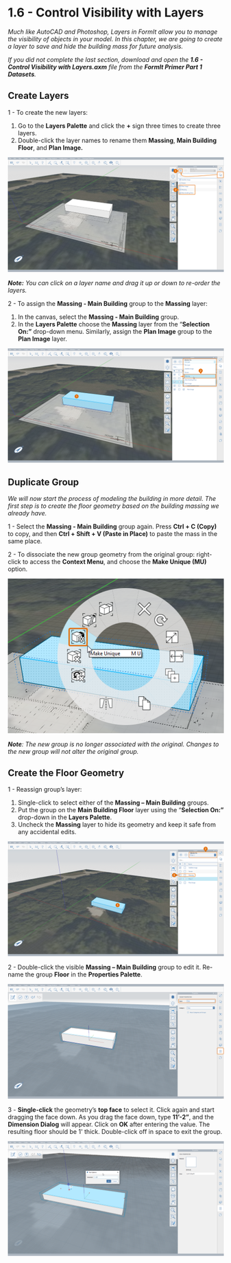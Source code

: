 # 1.6 - Control Visibility with Layers

_Much like AutoCAD and Photoshop, Layers in FormIt allow you to manage the visibility of objects in your model. In this chapter, we are going to create a layer to save and hide the building mass for future analysis._

_If you did not complete the last section, download and open the_ _**1.6 - Control Visibility with Layers.axm**_ _file from the_ _**FormIt Primer Part 1 Datasets**._

## **Create Layers**

1 - To create the new layers:

1. Go to the **Layers Palette** and click the **+** sign three times to create three layers.
2. Double-click the layer names to rename them **Massing**, **Main Building Floor**, and **Plan Image.**

![](<../../.gitbook/assets/0 (20).png>)

_**Note:**_ _You can click on a layer name and drag it up or down to re-order the layers._

2 - To assign the **Massing - Main Building** group to the **Massing** layer:

1. In the canvas, select the **Massing - Main Building** group.
2. In the **Layers Palette** choose the **Massing** layer from the “**Selection On:”** drop-down menu. Similarly, assign the **Plan Image** group to the **Plan Image** layer.

![](<../../.gitbook/assets/1 (13) (1).png>)

## **Duplicate Group**

_We will now start the process of modeling the building in more detail. The first step is to create the floor geometry based on the building massing we already have._

1 - Select the **Massing - Main Building** group again. Press **Ctrl + C (Copy)** to copy, and then **Ctrl + Shift + V (Paste in Place)** to paste the mass in the same place.

2 - To dissociate the new group geometry from the original group: right-click to access the **Context Menu**, and choose the **Make Unique (MU)** option.

![](<../../.gitbook/assets/2 (18).png>)

_**Note**: The new group is no longer associated with the original. Changes to the new group will not alter the original group._

## **Create the Floor Geometry**

1 - Reassign group’s layer:

1. Single-click to select either of the **Massing – Main Building** groups.
2. Put the group on the **Main Building Floor** layer using the “**Selection On:”** drop-down in the **Layers Palette**.
3. Uncheck the **Massing** layer to hide its geometry and keep it safe from any accidental edits.

![](<../../.gitbook/assets/3 (18) (1).png>)

2 - Double-click the visible **Massing – Main Building** group to edit it. Re-name the group **Floor** in the **Properties Palette**.

![](<../../.gitbook/assets/4 (12) (1).png>)

3 - **Single-click** the geometry’s **top face** to select it. Click again and start dragging the face down. As you drag the face down, type **11’-2”**, and the **Dimension Dialog** will appear. Click on **OK** after entering the value. The resulting floor should be 1' thick. Double-click off in space to exit the group.

![](<../../.gitbook/assets/5 (10).png>)
